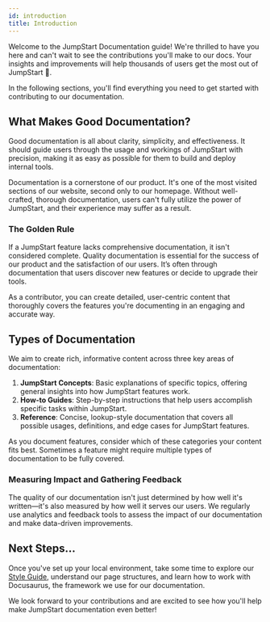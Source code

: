 ```yaml
---
id: introduction
title: Introduction
---
```


Welcome to the JumpStart Documentation guide! We're thrilled to have you here and can't wait to see the contributions you'll make to our docs. Your insights and improvements will help thousands of users get the most out of JumpStart 🚀.

In the following sections, you'll find everything you need to get started with contributing to our documentation. 

## What Makes Good Documentation?

Good documentation is all about clarity, simplicity, and effectiveness. It should guide users through the usage and workings of JumpStart with precision, making it as easy as possible for them to build and deploy internal tools.

Documentation is a cornerstone of our product. It's one of the most visited sections of our website, second only to our homepage. Without well-crafted, thorough documentation, users can't fully utilize the power of JumpStart, and their experience may suffer as a result.

### The Golden Rule

If a JumpStart feature lacks comprehensive documentation, it isn't considered complete. Quality documentation is essential for the success of our product and the satisfaction of our users. It’s often through documentation that users discover new features or decide to upgrade their tools.

As a contributor, you can create detailed, user-centric content that thoroughly covers the features you're documenting in an engaging and accurate way.

## Types of Documentation

We aim to create rich, informative content across three key areas of documentation:

1. **JumpStart Concepts**: Basic explanations of specific topics, offering general insights into how JumpStart features work.
2. **How-to Guides**: Step-by-step instructions that help users accomplish specific tasks within JumpStart.
3. **Reference**: Concise, lookup-style documentation that covers all possible usages, definitions, and edge cases for JumpStart features.

As you document features, consider which of these categories your content fits best. Sometimes a feature might require multiple types of documentation to be fully covered.

### Measuring Impact and Gathering Feedback

The quality of our documentation isn't just determined by how well it's written—it's also measured by how well it serves our users. We regularly use analytics and feedback tools to assess the impact of our documentation and make data-driven improvements.

## Next Steps...

Once you've set up your local environment, take some time to explore our [Style Guide](style-guide.md), understand our page structures, and learn how to work with Docusaurus, the framework we use for our documentation.

We look forward to your contributions and are excited to see how you'll help make JumpStart documentation even better!
